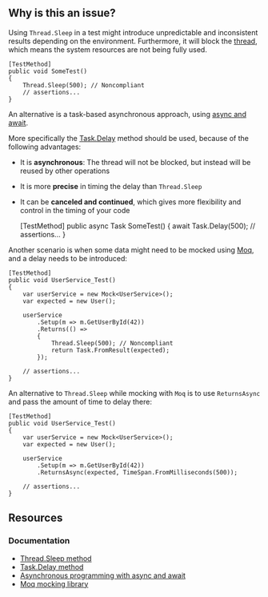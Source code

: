 ## Why is this an issue?
 
Using `Thread.Sleep` in a test might introduce unpredictable and inconsistent results depending on the environment. Furthermore, it will block the [thread](https://en.wikipedia.org/wiki/Thread_%28computing%29), which means the system resources are not being fully used.

    [TestMethod]
    public void SomeTest()
    {
        Thread.Sleep(500); // Noncompliant
        // assertions...
    }

An alternative is a task-based asynchronous approach, using [async and await](https://learn.microsoft.com/en-us/dotnet/csharp/asynchronous-programming/).
 
More specifically the [Task.Delay](https://learn.microsoft.com/en-us/dotnet/api/system.threading.tasks.task.delay) method should be used, because of the following advantages:
 
- It is **asynchronous**: The thread will not be blocked, but instead will be reused by other operations
- It is more **precise** in timing the delay than `Thread.Sleep`
- It can be **canceled and continued**, which gives more flexibility and control in the timing of your code

    [TestMethod]
    public async Task SomeTest()
    {
        await Task.Delay(500);
        // assertions...
    }

Another scenario is when some data might need to be mocked using [Moq](https://github.com/moq/moq4), and a delay needs to be introduced:

    [TestMethod]
    public void UserService_Test()
    {
        var userService = new Mock<UserService>();
        var expected = new User();
    
        userService
            .Setup(m => m.GetUserById(42))
            .Returns(() =>
            {
                Thread.Sleep(500); // Noncompliant
                return Task.FromResult(expected);
            });
    
        // assertions...
    }

An alternative to `Thread.Sleep` while mocking with `Moq` is to use `ReturnsAsync` and pass the amount of time to delay there:

    [TestMethod]
    public void UserService_Test()
    {
        var userService = new Mock<UserService>();
        var expected = new User();
    
        userService
            .Setup(m => m.GetUserById(42))
            .ReturnsAsync(expected, TimeSpan.FromMilliseconds(500));
    
        // assertions...
    }

## Resources
 
### Documentation

- [Thread.Sleep method](https://learn.microsoft.com/en-us/dotnet/api/system.threading.thread.sleep)
- [Task.Delay method](https://learn.microsoft.com/en-us/dotnet/api/system.threading.tasks.task.delay)
- [Asynchronous programming with async and await](https://learn.microsoft.com/en-us/dotnet/csharp/asynchronous-programming/)
- [Moq mocking library](https://github.com/moq/moq4)